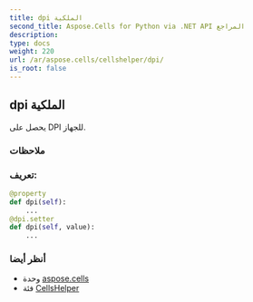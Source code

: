 ```yaml
---
title: dpi الملكية
second_title: Aspose.Cells for Python via .NET API المراجع
description:
type: docs
weight: 220
url: /ar/aspose.cells/cellshelper/dpi/
is_root: false
---
```

##  dpi الملكية

يحصل على DPI للجهاز.

###  ملاحظات


###  تعريف:
```python
@property
def dpi(self):
    ...
@dpi.setter
def dpi(self, value):
    ...
```

###  أنظر أيضا
* وحدة [aspose.cells](../../)
* فئة [CellsHelper](/cells/python-net/ar/aspose.cells/cellshelper)
